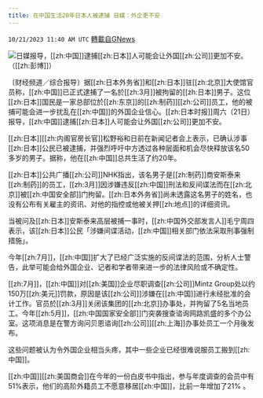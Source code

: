 ```yaml
---
title: 在中国生活20年日本人被逮捕 日媒：外企更不安
---
```

`10/21/2023 11:40 AM UTC` [轉載自GNews](https://gnews.org/articles/1863125)

![](https://img.ltn.com.tw/Upload/business/page/800/2023/10/21/php4byJu5.jpg "")日媒报导，[[zh:中国]]逮捕[[zh:日本]]人可能会让外国[[zh:公司]]更加不安。（[[zh:彭博]]）

〔财经频道／综合报导〕据[[zh:日本外务省]]和[[zh:日本]]驻[[zh:北京]]大使馆官员称，[[zh:中国]]已正式逮捕了一名於[[zh:3月]]被拘留的[[zh:日本]]男子。这位[[zh:日本]]国民是一家总部位於[[zh:东京]]的[[zh:制药]][[zh:公司]]员工，他的被捕可能会进一步扰乱在[[zh:中国]]的外国企业信心。[[zh:日本时报]]周六（21日）报导，[[zh:中国]]逮捕[[zh:日本]]人可能会让外国[[zh:公司]]更加不安。

[[zh:日本]][[zh:内阁官房长官]]松野裕和日前在新闻记者会上表示，已确认涉事[[zh:日本]]公民已被逮捕，并强烈呼吁中方透过各种层面和机会尽快释放该名50多岁的男子。据称，他在[[zh:中国]]总共生活了约20年。

[[zh:日本]]公共广播[[zh:公司]]NHK指出，该名男子是[[zh:制药]]商安斯泰来[[zh:制药]]的员工，[[zh:3月]]因涉嫌违反[[zh:中国]]刑法和反间谍法而在[[zh:北京]]被[[zh:中国安全部]]门拘留。[[zh:日本外务省]]尚未透露这名男子的姓名，也没有公布有关雇主的资讯、对他的指控或他被关押[[zh:地点]]的详细资讯。

当被问及[[zh:日本]]安斯泰来高层被捕一事时，[[zh:中国外交部发言人]]毛宁周四表示，该[[zh:日本]]公民「涉嫌间谍活动，[[zh:中国]]相关部门依法采取刑事强制措施」。

今年[[zh:7月]]，[[zh:中国]]扩大了已经广泛实施的反间谍法的范围，分析人士警告，此举可能会给外国企业、记者和学者带来进一步的法律风险或不确定性。

[[zh:7月]]，[[zh:中国]]对[[zh:美国]]企业尽职调查[[zh:公司]]Mintz Group处以约150万[[zh:美元]]罚款，原因是该[[zh:公司]]涉嫌在[[zh:中国]]进行未经批准的会计工作。官员於[[zh:3月]]关闭该集团的[[zh:北京]]办事处，并拘留了5名当地员工。今年[[zh:5月]]，[[zh:中国国家安全部]]门突袭搜查谘询网路凯盛的多个办公室。这项消息是在警方询问贝恩谘询[[zh:公司]][[zh:上海]]办事处员工一个月後发布。

这些问题被认为令外国企业相当头疼，其中一些企业已经很难说服员工搬到[[zh:中国]]。

[[zh:中国]][[zh:美国商会]]在今年的一份白皮书中指出，参与年度调查的会员中有51%表示，他们的高阶外籍员工不愿意移居[[zh:中国]]，比前一年增加了21% 。
